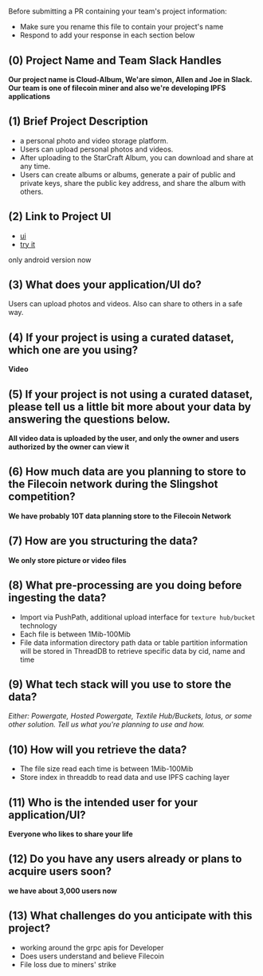 # <Cloud-Album>

Before submitting a PR containing your team's project information:
- Make sure you rename this file to contain your project's name
- Respond to add your response in each section below

## (0) Project Name and Team Slack Handles

**Our project name is Cloud-Album, We'are simon, Allen and Joe in Slack. Our team is one of filecoin miner and also we're developing IPFS applications**

## (1) Brief Project Description

- a personal photo and video storage platform.
- Users can upload personal photos and videos.
- After uploading to the StarCraft Album, you can download and share at any time.
- Users can create albums or albums, generate a pair of public and private keys, share the public key address, and share the album with others.

## (2) Link to Project UI

- [ui](https://github.com/guowenshuai/szxjyt/tree/master/cloud-album)
- [try it](https://github.com/guowenshuai/szxjyt/tree/master/cloud-album/QRcode.png)

only android version now


## (3) What does your application/UI do?

Users can upload photos and videos. Also can share to others in a safe way.

## (4) If your project is using a curated dataset, which one are you using?

**Video**

## (5) If your project is not using a curated dataset, please tell us a little bit more about your data by answering the questions below.

**All video data is uploaded by the user, and only the owner and users authorized by the owner can view it**

## (6) How much data are you planning to store to the Filecoin network during the Slingshot competition?

**We have probably 10T data planning  store to the Filecoin Network**

## (7) How are you structuring the data?

**We only store picture or video files**

## (8) What pre-processing are you doing before ingesting the data?

- Import via PushPath, additional upload interface for `texture hub/bucket` technology
- Each file is between 1Mib-100Mib
- File data information directory path data or table partition information will be stored in ThreadDB to retrieve specific data by cid, name and time

## (9)  What tech stack will you use to store the data?

*Either: Powergate, Hosted Powergate, Textile Hub/Buckets, lotus, or some other solution. Tell us what you're planning to use and how.*

## (10) How will you retrieve the data?

- The file size read each time is between 1Mib-100Mib
- Store index in threaddb to read data and use IPFS caching layer

## (11) Who is the intended user for your application/UI?

**Everyone who likes to share your life**

## (12) Do you have any users already or plans to acquire users soon?

**we have about 3,000 users now**

## (13) What challenges do you anticipate with this project?

- working around the grpc apis for Developer
- Does users understand and believe Filecoin
- File loss due to miners' strike


